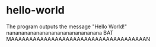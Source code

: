 # hello-world
The program outputs the message "Hello World!"
nananananananananananananananana BAT MAAAAAAAAAAAAAAAAAAAAAAAAAAAAAAAAAAAAAN
